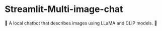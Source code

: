 # Streamlit-Multi-image-chat
🚀 A local chatbot that describes images using LLaMA and CLIP models. 🦙
